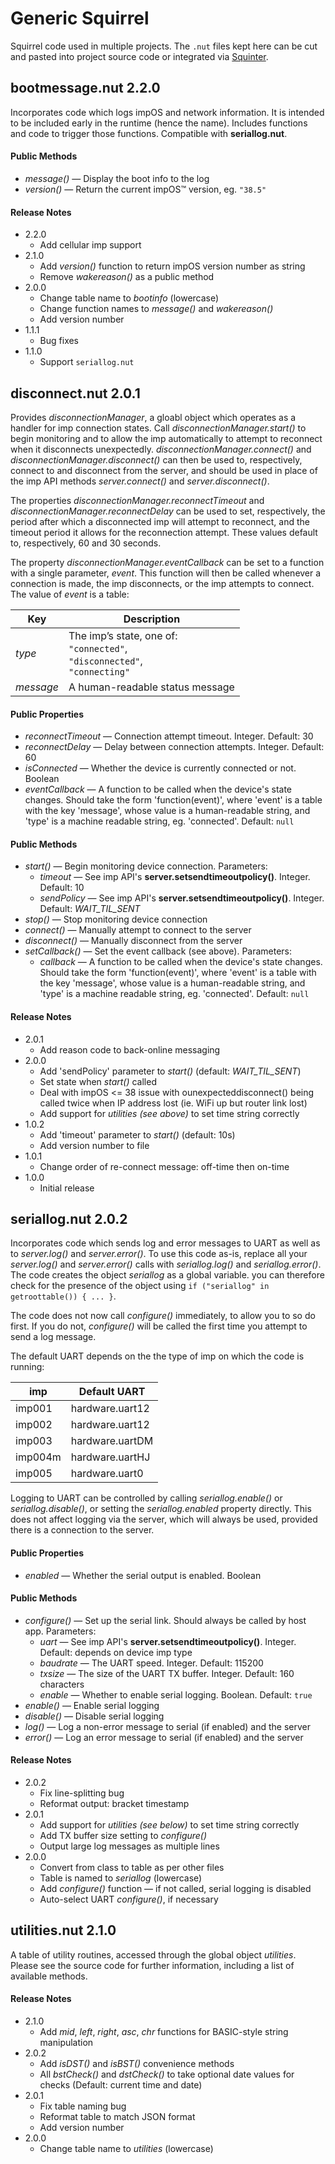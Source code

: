 # Generic Squirrel #

Squirrel code used in multiple projects. The `.nut` files kept here can be cut and pasted into project source code or integrated via [Squinter](https://smittytone.github.io/squinter/version2/index.html).

## bootmessage.nut 2.2.0 ##

Incorporates code which logs impOS and network information. It is intended to be included early in the runtime (hence the name). Includes functions and code to trigger those functions. Compatible with **seriallog.nut**.

#### Public Methods ####

- *message()* &mdash; Display the boot info to the log
- *version()* &mdash; Return the current impOS&trade; version, eg. `"38.5"`

#### Release Notes #####

- 2.2.0
  - Add cellular imp support
- 2.1.0
  - Add *version()* function to return impOS version number as string
  - Remove *wakereason()* as a public method
- 2.0.0
  - Change table name to *bootinfo* (lowercase)
  - Change function names to *message()* and *wakereason()*
  - Add version number
- 1.1.1
  - Bug fixes
- 1.1.0
  - Support `seriallog.nut`

## disconnect.nut 2.0.1 ##

Provides *disconnectionManager*, a gloabl object which operates as a handler for imp connection states. Call *disconnectionManager.start()* to begin monitoring and to allow the imp automatically to attempt to reconnect when it disconnects unexpectedly. *disconnectionManager.connect()* and *disconnectionManager.disconnect()* can then be used to, respectively, connect to and disconnect from the server, and should be used in place of the imp API methods *server.connect()* and *server.disconnect()*.

The properties *disconnectionManager.reconnectTimeout* and *disconnectionManager.reconnectDelay* can be used to set, respectively, the period after which a disconnected imp will attempt to reconnect, and the timeout period it allows for the reconnection attempt. These values default to, respectively, 60 and 30 seconds.

The property *disconnectionManager.eventCallback* can be set to a function with a single parameter, *event*. This function will then be called whenever a connection is made, the imp disconnects, or the imp attempts to connect. The value of *event* is a table:

| Key | Description |
| --- | --- |
| *type* | The imp’s state, one of:<br />`"connected"`,<br />`"disconnected"`,<br /> `"connecting"` |
| *message* | A human-readable status message |

#### Public Properties ####

- *reconnectTimeout* &mdash; Connection attempt timeout. Integer. Default: 30
- *reconnectDelay* &mdash; Delay between connection attempts. Integer. Default: 60
- *isConnected* &mdash; Whether the device is currently connected or not. Boolean
- *eventCallback* &mdash; A function to be called when the device's state changes. Should take the form 'function(event)', where 'event' is a table with the key 'message', whose value is a human-readable string, and 'type' is a machine readable string, eg. 'connected'. Default: `null`

#### Public Methods ####

- *start()* &mdash; Begin monitoring device connection. Parameters:
  - *timeout* &mdash; See imp API's **server.setsendtimeoutpolicy()**. Integer. Default: 10 
  - *sendPolicy* &mdash; See imp API's **server.setsendtimeoutpolicy()**. Integer. Default: *WAIT_TIL_SENT*
- *stop()* &mdash; Stop monitoring device connection
- *connect()* &mdash; Manually attempt to connect to the server
- *disconnect()* &mdash; Manually disconnect from the server
- *setCallback()* &mdash; Set the event callback (see above). Parameters:
  - *callback* &mdash; A function to be called when the device's state changes. Should take the form 'function(event)', where 'event' is a table with the key 'message', whose value is a human-readable string, and 'type' is a machine readable string, eg. 'connected'. Default: `null`

#### Release Notes ####

- 2.0.1
  - Add reason code to back-online messaging
- 2.0.0
  - Add 'sendPolicy' parameter to *start()* (default: *WAIT_TIL_SENT*)
  - Set state when *start()* called
  - Deal with impOS <= 38 issue with ounexpecteddisconnect() being called twice when IP address lost (ie. WiFi up but router link lost)
  - Add support for *utilities* *(see above)* to set time string correctly
- 1.0.2
  - Add 'timeout' parameter to *start()* (default: 10s)
  - Add version number to file
- 1.0.1
  - Change order of re-connect message: off-time then on-time
- 1.0.0
  - Initial release

## seriallog.nut 2.0.2 ##

Incorporates code which sends log and error messages to UART as well as to *server.log()* and *server.error()*. To use this code as-is, replace all your *server.log()* and *server.error()* calls with *seriallog.log()* and *seriallog.error()*. The code creates the object *seriallog* as a global variable. you can therefore check for the presence of the object using `if ("seriallog" in getroottable()) { ... }`.

The code does not now call *configure()* immediately, to allow you to so do first. If you do not, *configure()* will be called the first time you attempt to send a log message.

The default UART depends on the the type of imp on which the code is running:

| imp | Default UART |
| --- | --- |
| imp001 | hardware.uart12 |
| imp002 | hardware.uart12 |
| imp003 | hardware.uartDM |
| imp004m | hardware.uartHJ |
| imp005 | hardware.uart0 |

Logging to UART can be controlled by calling *seriallog.enable()* or *seriallog.disable()*, or setting the *seriallog.enabled* property directly. This does not affect logging via the server, which will always be used, provided there is a connection to the server.

#### Public Properties ####

- *enabled* &mdash; Whether the serial output is enabled. Boolean

#### Public Methods ####

- *configure()* &mdash; Set up the serial link. Should always be called by host app. Parameters:
  - *uart* &mdash; See imp API's **server.setsendtimeoutpolicy()**. Integer. Default: depends on device imp type 
  - *baudrate* &mdash; The UART speed. Integer. Default: 115200
  - *txsize* &mdash; The size of the UART TX buffer. Integer. Default: 160 characters
  - *enable* &mdash; Whether to enable serial logging. Boolean. Default: `true`
- *enable()* &mdash; Enable serial logging
- *disable()* &mdash; Disable serial logging
- *log()* &mdash; Log a non-error message to serial (if enabled) and the server
- *error()* &mdash; Log an error message to serial (if enabled) and the server
 
#### Release Notes ####

- 2.0.2
  - Fix line-splitting bug
  - Reformat output: bracket timestamp
- 2.0.1
  - Add support for *utilities* *(see below)* to set time string correctly
  - Add TX buffer size setting to *configure()*
  - Output large log messages as multiple lines
- 2.0.0
  - Convert from class to table as per other files
  - Table is named to *seriallog* (lowercase)
  - Add *configure()* function &mdash; if not called, serial logging is disabled
  - Auto-select UART *configure()*, if necessary

## utilities.nut 2.1.0 ##

A table of utility routines, accessed through the global object *utilities*. Please see the source code for further information, including a list of available methods.

#### Release Notes ####

- 2.1.0
  - Add *mid*, *left*, *right*, *asc*, *chr* functions for BASIC-style string manipulation
- 2.0.2
  - Add *isDST()* and *isBST()* convenience methods
  - All *bstCheck()* and *dstCheck()* to take optional date values for checks (Default: current time and date)
- 2.0.1
  - Fix table naming bug
  - Reformat table to match JSON format
  - Add version number
- 2.0.0
  - Change table name to *utilities* (lowercase)

